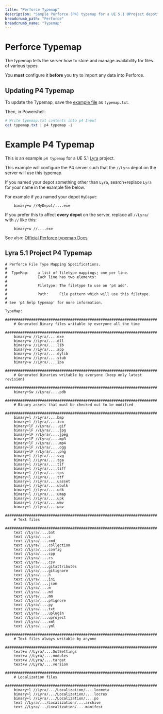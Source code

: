 ```yaml
---
title: "Perforce Typemap"
description: "Sample Perforce (P4) typemap for a UE 5.1 UProject depot"
breadcrumb_path: "Perforce"
breadcrumb_name: "Typemap"
---
```


# Perforce Typemap

The typemap tells the server how to store and manage availability for files of various types.

You **must** configure it **before** you try to import any data into Perforce.


## Updating P4 Typemap

To update the Typemap, save the [example file](#Example)
as `typemap.txt`.

Then, in Powershell:

```powershell
# Write typemap.txt contents into p4 Input
cat typemap.txt | p4 typemap -i
```

<a id='Example'></a>
# Example P4 Typemap

This is an example `p4 typemap` for a UE 5.1 [Lyra](/UE5/LyraStarterGame/) project.

This example will configure the P4 server such that the `//Lyra` depot
on the server will use this typemap.

If you named your depot something other than `Lyra`, search+replace `Lyra` for your name
in the example file below.

For example if you named your depot `MyDepot`:

```text
    binary+w //MyDepot/....exe
```

If you prefer this to affect **every depot** on the server,
replace all `//Lyra/` with `//` like this:

```text
    binary+w //....exe
```

See also: [Official Perforce typemap Docs](https://www.perforce.com/blog/vcs/perforce-p4-typemap)

## Lyra 5.1 Project P4 Typemap

```text
# Perforce File Type Mapping Specifications.
#
#  TypeMap:    a list of filetype mappings; one per line.
#              Each line has two elements:
#
#              Filetype: The filetype to use on 'p4 add'.
#
#              Path:     File pattern which will use this filetype.
#
# See 'p4 help typemap' for more information.

TypeMap:
    ######################################################################
    # Generated Binary files writable by everyone all the time
    ######################################################################
    binary+w //Lyra/....exe
    binary+w //Lyra/....dll
    binary+w //Lyra/....lib
    binary+w //Lyra/....app
    binary+w //Lyra/....dylib
    binary+w //Lyra/....stub
    binary+w //Lyra/....ipa
    ######################################################################
    # Generated Binaries writable by everyone (keep only latest revision)
    ######################################################################
    binary+Sw //Lyra/....pdb
    ######################################################################
    # Binary assets that must be checked out to be modified
    ######################################################################
    binary+l //Lyra/....bmp
    binary+l //Lyra/....ico
    binary+lF //Lyra/....gif
    binary+lF //Lyra/....jpg
    binary+lF //Lyra/....jpeg
    binary+lF //Lyra/....mp3
    binary+lF //Lyra/....mp4
    binary+lF //Lyra/....ogg
    binary+lF //Lyra/....png
    binary+l //Lyra/....svg
    binary+l //Lyra/....tga
    binary+l //Lyra/....tif
    binary+l //Lyra/....tiff
    binary+l //Lyra/....tps
    binary+l //Lyra/....ttf
    binary+l //Lyra/....uasset
    binary+l //Lyra/....ubulk
    binary+l //Lyra/....udk
    binary+l //Lyra/....umap
    binary+l //Lyra/....upk
    binary+l //Lyra/....wmv
    binary+l //Lyra/....wav
    ######################################################################
    # Text files
    ######################################################################
    text //Lyra/....bat
    text //Lyra/....c
    text //Lyra/....cmd
    text //Lyra/....collection
    text //Lyra/....config
    text //Lyra/....cpp
    text //Lyra/....cs
    text //Lyra/....csv
    text //Lyra/....gitattributes
    text //Lyra/....gitignore
    text //Lyra/....h
    text //Lyra/....ini
    text //Lyra/....json
    text //Lyra/....m
    text //Lyra/....md
    text //Lyra/....mm
    text //Lyra/....p4ignore
    text //Lyra/....py
    text //Lyra/....txt
    text //Lyra/....uplugin
    text //Lyra/....uproject
    text //Lyra/....xml
    text //Lyra/....yml
    ######################################################################
    # Text files always writable by anyone
    ######################################################################
    text+w //Lyra/....DotSettings
    text+w //Lyra/....modules
    text+w //Lyra/....target
    text+w //Lyra/....version
    ######################################################################
    # Localization files
    ######################################################################
    binary+l //Lyra/.../Localization/....locmeta
    binary+l //Lyra/.../Localization/....locres
    binary+l //Lyra/.../Localization/....po
    text //Lyra/.../Localization/....archive
    text //Lyra/.../Localization/....manifest
```
